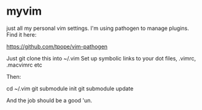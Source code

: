 myvim
=====

just all my personal vim settings. I'm using pathogen to manage plugins. Find it here:

https://github.com/tpope/vim-pathogen

Just git clone this into ~/.vim
Set up symbolic links to your dot files, .vimrc, .macvimrc etc

Then:

cd ~/.vim
git submodule init
git submodule update

And the job should be a good 'un.
